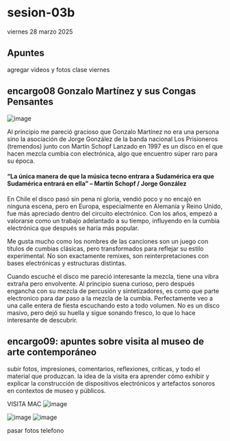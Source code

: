 # sesion-03b
viernes 28 marzo 2025

## Apuntes

agregar videos y fotos clase viernes


## encargo08 Gonzalo Martínez y sus Congas Pensantes
![image](https://github.com/user-attachments/assets/d096a14e-b0c3-4cad-980c-13aa4b43ced7)



Al principio me pareció gracioso que Gonzalo Martínez no era una persona sino la asociación de Jorge González de la banda nacional Los Prisioneros (tremendos) junto con Martín Schopf  Lanzado en 1997 es un disco en el que hacen mezcla cumbia con electrónica, algo que encuentro súper raro para su época.

#### “La única manera de que la música tecno entrara a Sudamérica era que Sudamérica entrará en ella” – Martín Schopf / Jorge González

En Chile el disco pasó sin pena ni gloria, vendió poco y no encajó en ninguna escena, pero en Europa, especialmente en Alemania y Reino Unido, fue más apreciado dentro del circuito electrónico. Con los años, empezó a valorarse como un trabajo adelantado a su tiempo, influyendo en la cumbia electrónica que después se haría más popular.

Me gusta mucho como los nombres de las canciones son un juego con títulos de cumbias clásicas, pero transformados para reflejar su estilo experimental. No son exactamente remixes, son reinterpretaciones con bases electrónicas y estructuras distintas.

Cuando escuché el disco me pareció interesante la mezcla, tiene una vibra extraña pero envolvente. Al principio suena curioso, pero después engancha con su mezcla de percusión y sintetizadores, es como que parte electronico para dar paso a la mezcla de la cumbia. Perfectamente veo a una calle entera de fiesta escuchando esto a todo volumen. No es un disco masivo, pero dejó su huella y sigue sonando fresco, lo que lo hace interesante de descubrir. 





## encargo09: apuntes sobre visita al museo de arte contemporáneo
subir fotos, impresiones, comentarios, reflexiones, críticas, y todo el material que produzcan.
la idea de la visita era aprender cómo exhibir y explicar la construcción de dispositivos electrónicos y artefactos sonoros en contextos de museo y públicos.

VISITA MAC
![image](https://github.com/user-attachments/assets/27ed62f8-5f40-43a2-ae97-29e6680ee1f8)


![image](https://github.com/user-attachments/assets/961aef5b-5ade-437f-91b7-272856e3f90c) ![image](https://github.com/user-attachments/assets/3c85ac28-c3b0-4550-b71d-ace11f2b1d48)



pasar fotos telefono
